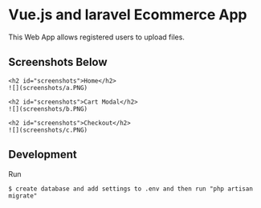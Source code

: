 # Vue.js and laravel Ecommerce App

This Web App allows registered users to upload files.

<h2 id="screenshots">Screenshots Below</h2>

```````````````````````````````````````````````````
<h2 id="screenshots">Home</h2>
![](screenshots/a.PNG)

<h2 id="screenshots">Cart Modal</h2>
![](screenshots/b.PNG)

<h2 id="screenshots">Checkout</h2>
![](screenshots/c.PNG)
``````````````````````````````````````````````````````

<h2 id="development">Development</h2>


Run
```
$ create database and add settings to .env and then run "php artisan migrate"
```